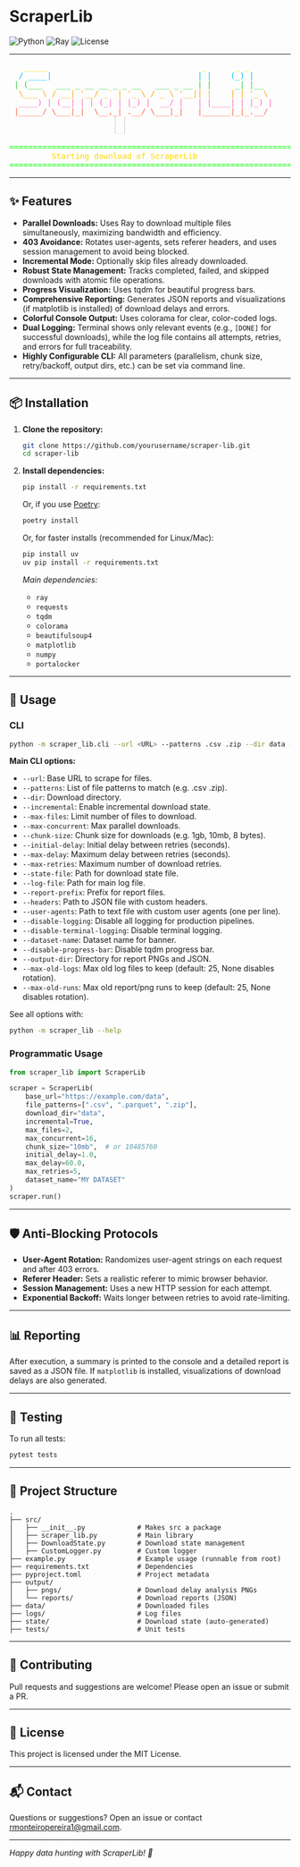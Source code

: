 # ScraperLib

![Python](https://img.shields.io/badge/Python-3.12%2B-blue)
![Ray](https://img.shields.io/badge/Ray-Parallel-green)
![License](https://img.shields.io/badge/license-MIT-lightgrey)

---

<pre>
<span style="color:#FFD700;">   _____                                 _      _ _     </span>
<span style="color:#00BFFF;">  / ____|                               | |    (_) |    </span>
<span style="color:#32CD32;"> | (___   ___ _ __ __ _ _ __   ___ _ __ | |     _| |__  </span>
<span style="color:#FFA500;">  \___ \ / __| '__/ _` | '_ \ / _ \ '__|| |    | | '_ \ </span>
<span style="color:#FF69B4;">  ____) | (__| | | (_| | |_) |  __/ |   | |____| | |_) |</span>
<span style="color:#FF6347;"> |_____/ \___|_|  \__,_| .__/ \___|_|   |______|_|_.__/ </span>
<span style="color:#CCCCCC;">                      | |                               </span>
<span style="color:#CCCCCC;">                      |_|                               </span>

<span style="color:#00FF00;">==============================================================</span>                                  
<span style="color:#FFD700;">         Starting download of ScraperLib</span>
<span style="color:#00FF00;">==============================================================</span>                                  
</pre>

---

## ✨ Features

- **Parallel Downloads:** Uses Ray to download multiple files simultaneously, maximizing bandwidth and efficiency.
- **403 Avoidance:** Rotates user-agents, sets referer headers, and uses session management to avoid being blocked.
- **Incremental Mode:** Optionally skip files already downloaded.
- **Robust State Management:** Tracks completed, failed, and skipped downloads with atomic file operations.
- **Progress Visualization:** Uses tqdm for beautiful progress bars.
- **Comprehensive Reporting:** Generates JSON reports and visualizations (if matplotlib is installed) of download delays and errors.
- **Colorful Console Output:** Uses colorama for clear, color-coded logs.
- **Dual Logging:** Terminal shows only relevant events (e.g., `[DONE]` for successful downloads), while the log file contains all attempts, retries, and errors for full traceability.
- **Highly Configurable CLI:** All parameters (parallelism, chunk size, retry/backoff, output dirs, etc.) can be set via command line.

---

## 📦 Installation

1. **Clone the repository:**
   ```bash
   git clone https://github.com/yourusername/scraper-lib.git
   cd scraper-lib
   ```

2. **Install dependencies:**
   ```bash
   pip install -r requirements.txt
   ```
   Or, if you use [Poetry](https://python-poetry.org/):
   ```bash
   poetry install
   ```
   Or, for faster installs (recommended for Linux/Mac):
   ```bash
   pip install uv
   uv pip install -r requirements.txt
   ```

   *Main dependencies:*
   - `ray`
   - `requests`
   - `tqdm`
   - `colorama`
   - `beautifulsoup4`
   - `matplotlib`
   - `numpy`
   - `portalocker`

---

## 🚀 Usage

### CLI

```bash
python -m scraper_lib.cli --url <URL> --patterns .csv .zip --dir data --max-files 10
```

**Main CLI options:**
- `--url`: Base URL to scrape for files.
- `--patterns`: List of file patterns to match (e.g. .csv .zip).
- `--dir`: Download directory.
- `--incremental`: Enable incremental download state.
- `--max-files`: Limit number of files to download.
- `--max-concurrent`: Max parallel downloads.
- `--chunk-size`: Chunk size for downloads (e.g. 1gb, 10mb, 8 bytes).
- `--initial-delay`: Initial delay between retries (seconds).
- `--max-delay`: Maximum delay between retries (seconds).
- `--max-retries`: Maximum number of download retries.
- `--state-file`: Path for download state file.
- `--log-file`: Path for main log file.
- `--report-prefix`: Prefix for report files.
- `--headers`: Path to JSON file with custom headers.
- `--user-agents`: Path to text file with custom user agents (one per line).
- `--disable-logging`: Disable all logging for production pipelines.
- `--disable-terminal-logging`: Disable terminal logging.
- `--dataset-name`: Dataset name for banner.
- `--disable-progress-bar`: Disable tqdm progress bar.
- `--output-dir`: Directory for report PNGs and JSON.
- `--max-old-logs`: Max old log files to keep (default: 25, None disables rotation).
- `--max-old-runs`: Max old report/png runs to keep (default: 25, None disables rotation).

See all options with:
```bash
python -m scraper_lib --help
```

### Programmatic Usage

```python
from scraper_lib import ScraperLib

scraper = ScraperLib(
    base_url="https://example.com/data",
    file_patterns=[".csv", ".parquet", ".zip"],
    download_dir="data",
    incremental=True,
    max_files=2,
    max_concurrent=16,
    chunk_size="10mb",  # or 10485760
    initial_delay=1.0,
    max_delay=60.0,
    max_retries=5,
    dataset_name="MY DATASET"
)
scraper.run()
```

---

## 🛡️ Anti-Blocking Protocols

- **User-Agent Rotation:** Randomizes user-agent strings on each request and after 403 errors.
- **Referer Header:** Sets a realistic referer to mimic browser behavior.
- **Session Management:** Uses a new HTTP session for each attempt.
- **Exponential Backoff:** Waits longer between retries to avoid rate-limiting.

---

## 📊 Reporting

After execution, a summary is printed to the console and a detailed report is saved as a JSON file. If `matplotlib` is installed, visualizations of download delays are also generated.

---

## 🧪 Testing

To run all tests:

```bash
pytest tests
```

---

## 📝 Project Structure
```
.
├── src/
│   ├── __init__.py             # Makes src a package
│   ├── scraper_lib.py          # Main library
│   ├── DownloadState.py        # Download state management
│   ├── CustomLogger.py         # Custom logger
├── example.py                  # Example usage (runnable from root)
├── requirements.txt            # Dependencies
├── pyproject.toml              # Project metadata
├── output/
│   ├── pngs/                   # Download delay analysis PNGs
│   └── reports/                # Download reports (JSON)
├── data/                       # Downloaded files
├── logs/                       # Log files
├── state/                      # Download state (auto-generated)
├── tests/                      # Unit tests
```

---

## 🤝 Contributing

Pull requests and suggestions are welcome! Please open an issue or submit a PR.

---

## 📄 License

This project is licensed under the MIT License.

---

## 📬 Contact

Questions or suggestions? Open an issue or contact [rmonteiropereira1@gmail.com](mailto:rmonteiropereira1@gmail.com).

---

*Happy data hunting with ScraperLib! 🚀*